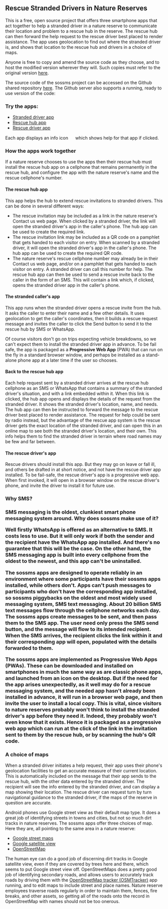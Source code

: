 <h2>Rescue Stranded Drivers in Nature Reserves</h2>

<p>This is a free, open source project that offers three smartphone apps that act together to help a stranded driver in a nature reserve
to communicate their location and problem to a rescue hub in the reserve.  The rescue hub can then forward the help request to the rescue
driver best placed to render assistance.  The app uses geolocation to find out where the stranded driver is, and shows that location to
the rescue hub and drivers in a choice of maps.</p>

<p>Anyone is free to copy and amend the source code as they choose, and to host the modified version wherever they will. Such copies must
refer to the original version <a href="https://github.com/tijaska/sossms">here</a>.</p>

<p>The source code of the sossms project can be accessed on the Github shared repository <a href="https://github.com/tijaska/sossms">here</a>.
The Github server also supports a running, ready to use version of the code:</p>

<h3>Try the apps:</h3>
<ul>
  <li><a href="web/caller/">Stranded driver app</a></li>
  <li><a href="web/hub/">Rescue hub app</a></li>
  <li><a href="web/rescue/">Rescue driver app</a></li>
  <!--li><a href="web/hub/?m=d">Rescue driver app 2</a></li-->
</ul>
<p>Each app displays an info icon <img src="images/help.png"  width="15" height="15"> which shows help for that app if clicked.</p>

<h3>How the apps work together</h3>
<p>If a nature reserve chooses to use the apps then their rescue hub must install the rescue hub app on a cellphone that remains permanently
in the rescue hub, and configure the app with the nature reserve's name and the rescue cellphone's number.</p>

<h4>The rescue hub app</h4>
<p>This app helps the hub to extend rescue invitations to stranded drivers.  This can be done in several different ways:</p>

<ul>
    <li>The rescue invitation may be included as a link in the nature reserve's Contact us web page.  When clicked by a stranded driver,
        the link will open the stranded driver's app in the caller's phone.  The hub app can be used to create the required link.</li>
    <li>The rescue invitation link may be included as a QR code on a pamphlet that gets handed to each visitor on entry.  When scanned
        by a stranded driver, it will open the stranded driver's app in the caller's phone.  The hub app can be used to create the required
        QR code.</li>
    <li>The nature reserve's rescue cellphone number may already be in their Contact us web page, and/or on a pamphlet that gets handed to each
	visitor on entry.  A stranded driver can call this number for help.  The rescue hub app can then be used to send a rescue invite back
	to the caller in the form of an SMS.  This will contain a link which, if clicked, opens the stranded driver app in the caller's phone.</li>
</ul>

<h4>The stranded caller's app</h4>
<p>This app runs when the stranded driver opens a rescue invite from the hub.  It asks the caller to enter their name and a few other details.
It uses geolocation to get the caller's coordinates, then it builds a rescue request message and invites the caller to click the Send button to
send it to the rescue hub by SMS or WhatsApp.</p>

<p>Of course visitors don't go on trips expecting vehicle breakdowns, so we can't expect them to install the stranded driver app in advance.
To be fail safe, the app is packaged as a <strong>Progressive Web App</strong> (PWA) that can run on the fly in a standard browser window,
and perhaps be installed as a stand-alone phone app at a later time if the user so chooses.</p>

<h4>Back to the rescue hub app</h4>
<p>Each help request sent by a stranded driver arrives at the rescue hub cellphone as an SMS or WhatsApp that contains a summary of the stranded
driver's situation, and with a link embedded within it. When this link is clicked, the hub app opens and displays the details of the request
from the stranded driver. It shows the stranded driver's location, name, and needs. The hub app can then be instructed to forward the message
to the rescue driver best placed to render assistance. The request for help could be sent by radio instead, but the advantage of the rescue app
system is the rescue driver gets the exact location of the stranded driver, and can open this in an online map to see both the stranded driver's
location, and their own. This info helps them to find the stranded driver in terrain where road names may be few and far between.</p>

<H4>The rescue driver's app</h4>
<p>Rescue drivers should install this app. But they may go on leave or fall ill, and others be drafted in at short notice, and not have
the rescue driver app installed. To be fail-safe, the rescue driver's app is a progressive web app. When first invoked, it will open in
a browser window on the rescue driver's phone, and invite the driver to install it for future use.</p>

<h3>Why SMS?<h3>
<p>SMS messaging is the oldest, clunkiest smart phone messaging system around. Why does sossms make use of it?</p>

<p>Well firstly WhatsApp is offered as an alternative to SMS. It costs less to use.  But it will only work if both the sender and the recipient
have the WhatsApp app installed. And there's no guarantee that this will be the case. On the other hand, the SMS messaging app is built into every
cellphone from the oldest to the newest, and this app can't be uninstalled.</p>

<p>The sossms apps are designed to operate reliably in an environment where some participants have their sossms apps installed, while others don't.
Apps can't push messages to participants who don't have the corresponding app installed, so sossms piggybacks on the oldest and most widely
used messaging system, SMS text messaging. About 20 billion SMS text messages flow through the cellphone networks each day.  The sossms apps
create messages to be sent, and then pass them to the SMS app. The user need only press the SMS send button, and the message will flow to its
intended recipient. When the SMS arrives, the recipient clicks the link within it and their corresponding app will open, populated with the
details forwarded to them.</p>

<p>The sossms apps are implemented as <strong>Progressive Web Apps (PWAs)</strong>. These can be downloaded and installed on smartphones
in much the same way as are classic phone apps, and launched from an icon on the desktop. But if the need for the app arises unexpectedly,
as it well may do for a rescue messaging system, and the needed app hasn't already been installed in advance, it will run in a browser web
page, and then invite the user to install a local copy.  This is vital, since visitors to nature reserves probably won't think to install
the stranded driver's app before they need it.  Indeed, they probably won't even know that it exists.  Hence it is packaged as a progressive
web app which can run at the click of the link in the invitation sent to them by the rescue hub, or by scanning the hub's QR code.</p>

<h3>A choice of maps</h3>

<p>When a stranded driver initiates a help request, their app uses their phone's geolocation facilities to get an accurate measure of their
current location. This is automatically included on the message that their app sends to the rescue hub, with the other data entered by the
stranded driver. The recipient will see the info entered by the stranded driver, and can display a map showing their location.  The rescue
driver can request turn by turn navigational guidance to the stranded driver, if the maps of the reserve in question are accurate.</p>

<p>Android phones use Google street view as their default map type.  It does a great job of identifying streets in towns and cities, but not
so much dirt tracks in nature reserves.
The sossms apps offer three choices of map. Here they are, all pointing to the same area in a nature reserve:</p>
 
<ul>
  <li><a href="https://www.google.com/maps/@-24.8084045,28.1284559,16z">Google street maps</a></li>
  <li><a href="https://www.google.com/maps/@-24.8084045,28.1284559,2112m/data=!3m1!1e3">Google satellite view</a></li>
  <li><a href="https://www.openstreetmap.org/#map=16/-24.8081/28.1292">OpenStreetMap</a></li>
</ul>

<p>The human eye can do a good job of discerning dirt tracks in Google satellite view, even if they are covered by trees here and there,
which seems to put Google street view off. OpenStreetMaps does a pretty good job of identifying secondary roads, and allows users to
accurately track roads by driving them with the
<a href="https://play.google.com/store/apps/details?id=net.osmtracker&hl=en_ZA&gl=US">OpenStreetMap tracker (OSMTracker)</a> app running,
and to edit maps to include street and place names. Nature reserve employees traverse roads regularly in order to maintain them, fences,
fire breaks, and other assets, so getting all of the roads onto the record in OpenStreetMap with names should not be too onerous.</p>
